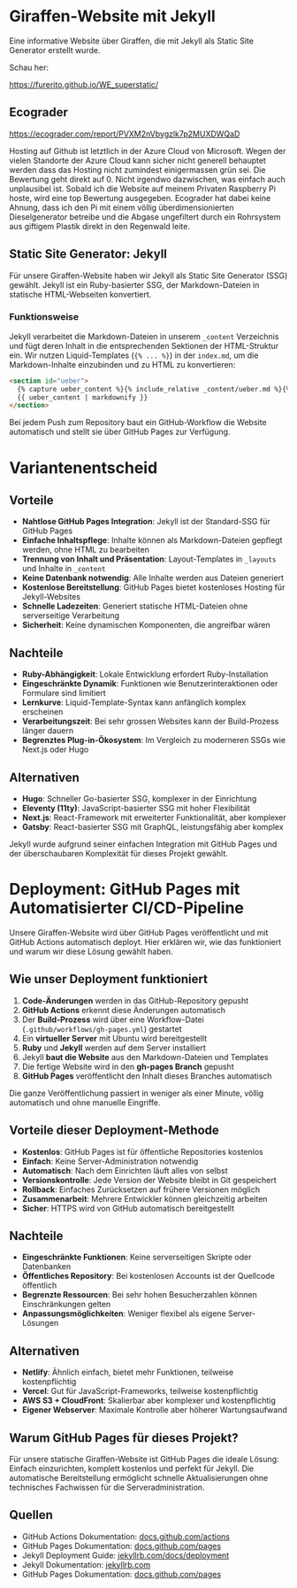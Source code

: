 # Giraffen-Website mit Jekyll

Eine informative Website über Giraffen, die mit Jekyll als Static Site Generator erstellt wurde.

Schau her:

https://furerito.github.io/WE_superstatic/

## Ecograder

https://ecograder.com/report/PVXM2nVbygzlk7p2MUXDWQaD

Hosting auf Github ist letztlich in der Azure Cloud von Microsoft.
Wegen der vielen Standorte der Azure Cloud kann sicher nicht generell behauptet werden dass das Hosting nicht zumindest einigermassen grün sei.
Die Bewertung geht direkt auf 0. Nicht irgendwo dazwischen, was einfach auch unplausibel ist.
Sobald ich die Website auf meinem Privaten Raspberry Pi hoste, wird eine top Bewertung ausgegeben. Ecograder hat dabei keine Ahnung, dass ich den Pi mit einem völlig überdimensionierten Dieselgenerator betreibe und die Abgase ungefiltert durch ein Rohrsystem aus giftigem Plastik direkt in den Regenwald leite.


## Static Site Generator: Jekyll

Für unsere Giraffen-Website haben wir Jekyll als Static Site Generator (SSG) gewählt. Jekyll ist ein Ruby-basierter SSG, der Markdown-Dateien in statische HTML-Webseiten konvertiert.

### Funktionsweise

Jekyll verarbeitet die Markdown-Dateien in unserem `_content` Verzeichnis und fügt deren Inhalt in die entsprechenden Sektionen der HTML-Struktur ein. Wir nutzen Liquid-Templates (`{% ... %}`) in der `index.md`, um die Markdown-Inhalte einzubinden und zu HTML zu konvertieren:

```markdown
<section id="ueber">
  {% capture ueber_content %}{% include_relative _content/ueber.md %}{% endcapture %}
  {{ ueber_content | markdownify }}
</section>
```

Bei jedem Push zum Repository baut ein GitHub-Workflow die Website automatisch und stellt sie über GitHub Pages zur Verfügung.


# Variantenentscheid

## Vorteile
- **Nahtlose GitHub Pages Integration**: Jekyll ist der Standard-SSG für GitHub Pages
- **Einfache Inhaltspflege**: Inhalte können als Markdown-Dateien gepflegt werden, ohne HTML zu bearbeiten
- **Trennung von Inhalt und Präsentation**: Layout-Templates in `_layouts` und Inhalte in `_content`
- **Keine Datenbank notwendig**: Alle Inhalte werden aus Dateien generiert
- **Kostenlose Bereitstellung**: GitHub Pages bietet kostenloses Hosting für Jekyll-Websites
- **Schnelle Ladezeiten**: Generiert statische HTML-Dateien ohne serverseitige Verarbeitung
- **Sicherheit**: Keine dynamischen Komponenten, die angreifbar wären


## Nachteile
- **Ruby-Abhängigkeit**: Lokale Entwicklung erfordert Ruby-Installation
- **Eingeschränkte Dynamik**: Funktionen wie Benutzerinteraktionen oder Formulare sind limitiert
- **Lernkurve**: Liquid-Template-Syntax kann anfänglich komplex erscheinen
- **Verarbeitungszeit**: Bei sehr grossen Websites kann der Build-Prozess länger dauern
- **Begrenztes Plug-in-Ökosystem**: Im Vergleich zu moderneren SSGs wie Next.js oder Hugo

## Alternativen
- **Hugo**: Schneller Go-basierter SSG, komplexer in der Einrichtung
- **Eleventy (11ty)**: JavaScript-basierter SSG mit hoher Flexibilität
- **Next.js**: React-Framework mit erweiterter Funktionalität, aber komplexer
- **Gatsby**: React-basierter SSG mit GraphQL, leistungsfähig aber komplex

Jekyll wurde aufgrund seiner einfachen Integration mit GitHub Pages und der überschaubaren Komplexität für dieses Projekt gewählt.


# Deployment: GitHub Pages mit Automatisierter CI/CD-Pipeline

Unsere Giraffen-Website wird über GitHub Pages veröffentlicht und mit GitHub Actions automatisch deployt. Hier erklären wir, wie das funktioniert und warum wir diese Lösung gewählt haben.

## Wie unser Deployment funktioniert

1. **Code-Änderungen** werden in das GitHub-Repository gepusht
2. **GitHub Actions** erkennt diese Änderungen automatisch
3. Der **Build-Prozess** wird über eine Workflow-Datei (`.github/workflows/gh-pages.yml`) gestartet
4. Ein **virtueller Server** mit Ubuntu wird bereitgestellt
5. **Ruby** und **Jekyll** werden auf dem Server installiert
6. Jekyll **baut die Website** aus den Markdown-Dateien und Templates
7. Die fertige Website wird in den **gh-pages Branch** gepusht
8. **GitHub Pages** veröffentlicht den Inhalt dieses Branches automatisch

Die ganze Veröffentlichung passiert in weniger als einer Minute, völlig automatisch und ohne manuelle Eingriffe.

## Vorteile dieser Deployment-Methode

- **Kostenlos**: GitHub Pages ist für öffentliche Repositories kostenlos
- **Einfach**: Keine Server-Administration notwendig
- **Automatisch**: Nach dem Einrichten läuft alles von selbst
- **Versionskontrolle**: Jede Version der Website bleibt in Git gespeichert
- **Rollback**: Einfaches Zurücksetzen auf frühere Versionen möglich
- **Zusammenarbeit**: Mehrere Entwickler können gleichzeitig arbeiten
- **Sicher**: HTTPS wird von GitHub automatisch bereitgestellt

## Nachteile

- **Eingeschränkte Funktionen**: Keine serverseitigen Skripte oder Datenbanken
- **Öffentliches Repository**: Bei kostenlosen Accounts ist der Quellcode öffentlich
- **Begrenzte Ressourcen**: Bei sehr hohen Besucherzahlen können Einschränkungen gelten
- **Anpassungsmöglichkeiten**: Weniger flexibel als eigene Server-Lösungen

## Alternativen

- **Netlify**: Ähnlich einfach, bietet mehr Funktionen, teilweise kostenpflichtig
- **Vercel**: Gut für JavaScript-Frameworks, teilweise kostenpflichtig
- **AWS S3 + CloudFront**: Skalierbar aber komplexer und kostenpflichtig
- **Eigener Webserver**: Maximale Kontrolle aber höherer Wartungsaufwand

## Warum GitHub Pages für dieses Projekt?

Für unsere statische Giraffen-Website ist GitHub Pages die ideale Lösung: Einfach einzurichten, komplett kostenlos und perfekt für Jekyll. Die automatische Bereitstellung ermöglicht schnelle Aktualisierungen ohne technisches Fachwissen für die Serveradministration.

## Quellen

- GitHub Actions Dokumentation: [docs.github.com/actions](https://docs.github.com/en/actions)
- GitHub Pages Dokumentation: [docs.github.com/pages](https://docs.github.com/en/pages)
- Jekyll Deployment Guide: [jekyllrb.com/docs/deployment](https://jekyllrb.com/docs/deployment/)
- Jekyll Dokumentation: [jekyllrb.com](https://jekyllrb.com/docs/)
- GitHub Pages Dokumentation: [docs.github.com/pages](https://docs.github.com/en/pages)
